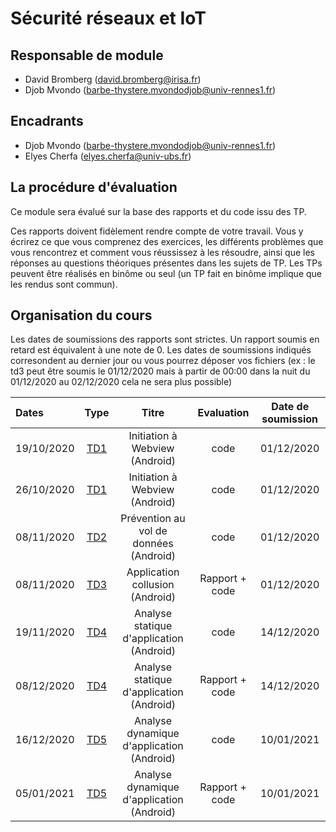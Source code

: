 # Sécurité réseaux et IoT

## Responsable de module

- David Bromberg (david.bromberg@irisa.fr)
- Djob Mvondo (barbe-thystere.mvondodjob@univ-rennes1.fr)

## Encadrants

- Djob Mvondo (barbe-thystere.mvondodjob@univ-rennes1.fr)
- Elyes Cherfa (elyes.cherfa@univ-ubs.fr)

## La procédure d'évaluation

Ce module sera évalué sur la base des rapports et du code issu des TP.

Ces rapports doivent fidèlement rendre compte de votre travail.
Vous y écrirez ce que vous comprenez des exercices, les différents problèmes que vous rencontrez et comment vous réussissez à les résoudre, ainsi que les réponses au questions théoriques présentes dans les sujets de TP. Les TPs peuvent être réalisés en binôme ou seul (un TP fait en binôme implique que les rendus sont commun).

## Organisation du cours

Les dates de soumissions des rapports sont strictes. Un rapport soumis en retard est équivalent à une note de 0.
Les dates de soumissions indiqués corresondent au dernier jour ou vous pourrez déposer vos fichiers (ex : le td3 peut être soumis le 01/12/2020 mais à partir de 00:00 dans la nuit du 01/12/2020 au 02/12/2020 cela ne sera plus possible)

| Dates  | Type | Titre | Evaluation | Date de soumission
| :------------   | :---------------: | :---------------:               | :---------------: | :---------------: |
| 19/10/2020      | [TD1](td1/td1.md) | Initiation à Webview (Android)  |  code    |  01/12/2020   |
| 26/10/2020      | [TD1](td1/td1.md) | Initiation à Webview (Android)  |  code    |  01/12/2020  |
| 08/11/2020      | [TD2](td2/td2.md) | Prévention au vol de données (Android) |  code    |   01/12/2020      |
| 08/11/2020      | [TD3](td3/td3.md) | Application collusion (Android) | Rapport + code    |  01/12/2020           |
| 19/11/2020      | [TD4](td4/td4.md) | Analyse statique d'application (Android) | code    |    14/12/2020   |
| 08/12/2020      | [TD4](td4/td4.md) | Analyse statique d'application (Android) | Rapport + code    |  14/12/2020         |
| 16/12/2020      | [TD5](td5/td5.md) | Analyse dynamique d'application (Android) | code    |    10/01/2021   |
| 05/01/2021      | [TD5](td5/td5.md) | Analyse dynamique d'application (Android) | Rapport + code    |  10/01/2021   |




